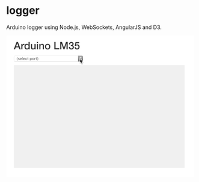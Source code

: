 # logger

Arduino logger using Node.js, WebSockets, AngularJS and D3.

<p><img src="https://raw.githubusercontent.com/pieterprovoost/logger/master/screenshot.gif" /></p>

